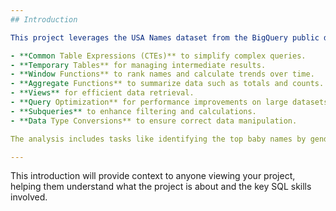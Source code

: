 ```yaml
---
## Introduction

This project leverages the USA Names dataset from the BigQuery public data repository to analyze baby names in the United States from 1910 to 2013. The project demonstrates advanced SQL techniques to extract meaningful insights, including:

- **Common Table Expressions (CTEs)** to simplify complex queries.
- **Temporary Tables** for managing intermediate results.
- **Window Functions** to rank names and calculate trends over time.
- **Aggregate Functions** to summarize data such as totals and counts.
- **Views** for efficient data retrieval.
- **Query Optimization** for performance improvements on large datasets.
- **Subqueries** to enhance filtering and calculations.
- **Data Type Conversions** to ensure correct data manipulation.

The analysis includes tasks like identifying the top baby names by gender, ranking names by decade, calculating the year-over-year growth of a specific name, and more. These queries demonstrate the versatility and power of SQL for performing complex data analysis on large datasets.

---
```


This introduction will provide context to anyone viewing your project, helping them understand what the project is about and the key SQL skills involved.
